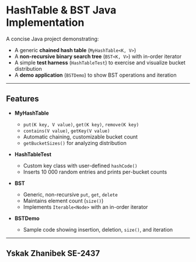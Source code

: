 # HashTable & BST Java Implementation

A concise Java project demonstrating:

- A generic **chained hash table** (`MyHashTable<K, V>`)
- A **non-recursive binary search tree** (`BST<K, V>`) with in-order iterator
- A simple **test harness** (`HashTableTest`) to exercise and visualize bucket distribution
- A **demo application** (`BSTDemo`) to show BST operations and iteration

---

## Features

- **MyHashTable**
    - `put(K key, V value)`, `get(K key)`, `remove(K key)`
    - `contains(V value)`, `getKey(V value)`
    - Automatic chaining, customizable bucket count
    - `getBucketSizes()` for analyzing distribution

- **HashTableTest**
    - Custom key class with user-defined `hashCode()`
    - Inserts 10 000 random entries and prints per-bucket counts

- **BST**
    - Generic, non-recursive `put`, `get`, `delete`
    - Maintains element count (`size()`)
    - Implements `Iterable<Node>` with an in-order iterator

- **BSTDemo**
    - Sample code showing insertion, deletion, `size()`, and iteration

---
## Yskak Zhanibek SE-2437